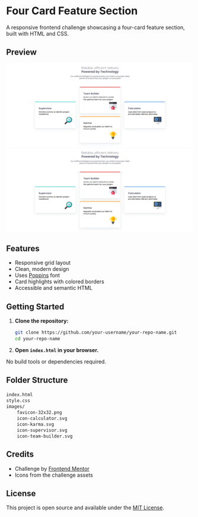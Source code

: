 # Four Card Feature Section

A responsive frontend challenge showcasing a four-card feature section, built with HTML and CSS.

## Preview

![desktop-preview](preview.png) 
![mobile-preview](preview.png) 

## Features

- Responsive grid layout
- Clean, modern design
- Uses [Poppins](https://fonts.google.com/specimen/Poppins) font
- Card highlights with colored borders
- Accessible and semantic HTML

## Getting Started

1. **Clone the repository:**
   ```sh
   git clone https://github.com/your-username/your-repo-name.git
   cd your-repo-name
   ```

2. **Open `index.html` in your browser.**

No build tools or dependencies required.

## Folder Structure

```
index.html
style.css
images/
    favicon-32x32.png
    icon-calculator.svg
    icon-karma.svg
    icon-supervisor.svg
    icon-team-builder.svg
```

## Credits

- Challenge by [Frontend Mentor](https://www.frontendmentor.io/)
- Icons from the challenge assets

## License

This project is open source and available under the [MIT License](LICENSE).
